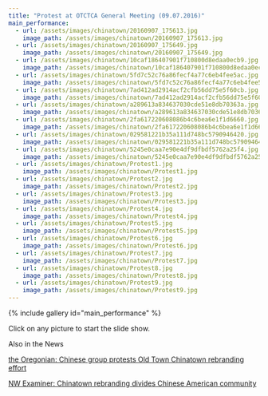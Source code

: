 ```yaml
---
title: "Protest at OTCTCA General Meeting (09.07.2016)"
main_performance:
  - url: /assets/images/chinatown/20160907_175613.jpg
    image_path: /assets/images/chinatown/20160907_175613.jpg
  - url: /assets/images/chinatown/20160907_175649.jpg
    image_path: /assets/images/chinatown/20160907_175649.jpg
  - url: /assets/images/chinatown/10caf186407901f710800d8edaa0ecb9.jpg
    image_path: /assets/images/chinatown/10caf186407901f710800d8edaa0ecb9.jpg
  - url: /assets/images/chinatown/5fd7c52c76a86fecf4a77c6eb4fee5ac.jpg
    image_path: /assets/images/chinatown/5fd7c52c76a86fecf4a77c6eb4fee5ac.jpg
  - url: /assets/images/chinatown/7ad412ad2914acf2cfb56dd75e5f60cb.jpg
    image_path: /assets/images/chinatown/7ad412ad2914acf2cfb56dd75e5f60cb.jpg
  - url: /assets/images/chinatown/a289613a834637030cde51e8db70363a.jpg
    image_path: /assets/images/chinatown/a289613a834637030cde51e8db70363a.jpg
  - url: /assets/images/chinatown/2fa617220608086b4c6bea6e1f1d6660.jpg
    image_path: /assets/images/chinatown/2fa617220608086b4c6bea6e1f1d6660.jpg
  - url: /assets/images/chinatown/029581221b35a111d748bc5790946420.jpg
    image_path: /assets/images/chinatown/029581221b35a111d748bc5790946420.jpg
  - url: /assets/images/chinatown/5245e0caa7e90e4df9dfbdf5762a25f4.jpg
    image_path: /assets/images/chinatown/5245e0caa7e90e4df9dfbdf5762a25f4.jpg
  - url: /assets/images/chinatown/Protest1.jpg
    image_path: /assets/images/chinatown/Protest1.jpg
  - url: /assets/images/chinatown/Protest2.jpg
    image_path: /assets/images/chinatown/Protest2.jpg
  - url: /assets/images/chinatown/Protest3.jpg
    image_path: /assets/images/chinatown/Protest3.jpg
  - url: /assets/images/chinatown/Protest4.jpg
    image_path: /assets/images/chinatown/Protest4.jpg
  - url: /assets/images/chinatown/Protest5.jpg
    image_path: /assets/images/chinatown/Protest5.jpg
  - url: /assets/images/chinatown/Protest6.jpg
    image_path: /assets/images/chinatown/Protest6.jpg
  - url: /assets/images/chinatown/Protest7.jpg
    image_path: /assets/images/chinatown/Protest7.jpg
  - url: /assets/images/chinatown/Protest8.jpg
    image_path: /assets/images/chinatown/Protest8.jpg
  - url: /assets/images/chinatown/Protest9.jpg
    image_path: /assets/images/chinatown/Protest9.jpg
---
```


{% include gallery id="main_performance" %}

Click on any picture to start the slide show.

Also in the News

[the Oregonian: Chinese group protests Old Town Chinatown rebranding effort](http://www.oregonlive.com/portland/index.ssf/2016/09/chinese_group_protests_old_tow.html)

[NW Examiner: Chinatown rebranding divides Chinese American community](http://nwexaminer.com/chinatown-rebranding-divides-chinese-american-community)

